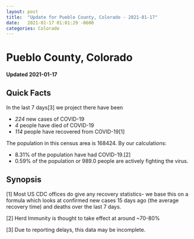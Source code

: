 ```yaml
---
layout: post
title:  "Update for Pueblo County, Colorado - 2021-01-17"
date:   2021-01-17 01:01:29 -0600
categories: Colorado
---
```


# Pueblo County, Colorado
#### Updated 2021-01-17

## Quick Facts

In the last 7 days[3] we project there have been
- *224* new cases of COVID-19
- *4* people have died of COVID-19
- *114* people have recovered from COVID-19[1]

The population in this census area is 168424. By our calculations:
- 8.31% of the population have had COVID-19.[2]
- 0.59% of the population or 989.0 people are actively fighting the virus.

## Synopsis




[1] Most US CDC offices do give any recovery statistics- we base this on a formula which looks at confirmed new cases
15 days ago (the average recovery time) and deaths over the last 7 days.

[2] Herd Immunity is thought to take effect at around ~70-80%

[3] Due to reporting delays, this data may be incomplete.
 
    